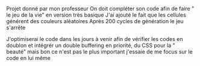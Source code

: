 Projet donné par mon professeur
On doit compléter son code afin de faire " le jeu de la vie" en version très basique
J'ai ajouté le fait que les cellules générent des couleurs aléatoires
Après 200 cycles de génération le jeu s'arrête

J'optimiserai le code dans les jours à venir afin de vérifier les codes en doublon et intégrér un double buffering en priorité, du CSS pour la " beauté" mais bon ce n'est pas le plus important j'essaie de me focus sur le code en lui même
